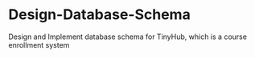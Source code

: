 # Design-Database-Schema
Design and Implement database schema for TinyHub, which is a course enrollment system 

